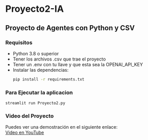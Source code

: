 # Proyecto2-IA
## Proyecto de Agentes con Python y CSV
### Requisitos
- Python 3.8 o superior
- Tener los archivos .csv que trae el proyecto
- Tener un .env con tu llave y que esta sea la OPENAI_API_KEY
- Instalar las dependencias:
  ```bash
  pip install -r requirements.txt
### Para Ejecutar la aplicacion 
    streamlit run Proyecto2.py
    
### Video del Proyecto

Puedes ver una demostración en el siguiente enlace:  
[Video en YouTube](https://www.youtube.com/watch?v=IfuENjoVwPo)
